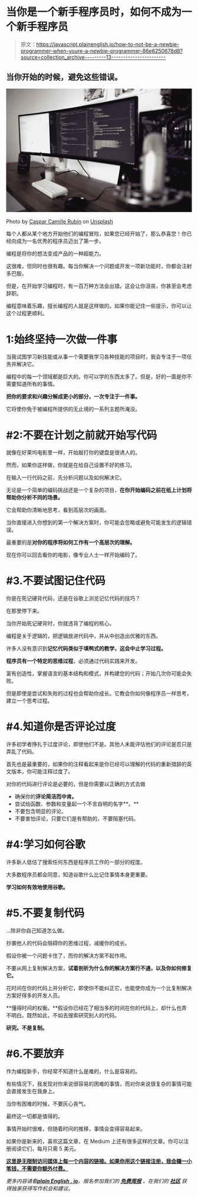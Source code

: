 # 当你是一个新手程序员时，如何不成为一个新手程序员

> 原文：<https://javascript.plainenglish.io/how-to-not-be-a-newbie-programmer-when-youre-a-newbie-programmer-86e6250678d8?source=collection_archive---------13----------------------->

## 当你开始的时候，避免这些错误。

![](img/d6e55fdbfe696046785ce7f217edf36f.png)

Photo by [Caspar Camille Rubin](https://unsplash.com/@casparrubin?utm_source=medium&utm_medium=referral) on [Unsplash](https://unsplash.com?utm_source=medium&utm_medium=referral)

每个人都从某个地方开始他们的编程冒险，如果您已经开始了，那么恭喜您！你已经向成为一名优秀的程序员迈出了第一步。

编程是将你的想法变成产品的一种超能力。

这很难，但同时也很有趣。每当你解决一个问题或开发一项新功能时，你都会注射多巴胺。

但是，在开始学习编程时，有一百万种方法会出错。这会让你沮丧，你甚至会考虑辞职。

编程意味着乐趣，擅长编程的人就是这样做的。如果你能记住一些提示，你可以让这个过程更顺利。

# 1:始终坚持一次做一件事

当我试图学习新技能或从事一个需要我学习各种技能的项目时，我会专注于一项任务并解决它。

编程中的每一个领域都是巨大的。你可以学的东西太多了。但是，好的一面是你不需要知道所有的事情。

**把你的要求和兴趣分解成更小的部分，一次专注于一件事。**

它将使你免于被编程所提供的无止境的一系列主题所淹没。

# #2:不要在计划之前就开始写代码

就像在好莱坞电影里一样，开始敲打你的键盘是很诱人的。

然而，如果你这样做，你就是在给自己设置不好的练习。

在输入一行代码之前，先分析问题以及如何解决它。

无论是一个简单的编码挑战还是一个复杂的项目，**在你开始编码之前在纸上计划将帮助你分析不同的场景。**

它会帮助你清晰地思考，看到高层次的画面。

当你直接进入你想到的第一个解决方案时，你可能会忽略或避免可能发生的逻辑错误。

最重要的是**对你的程序将如何工作有一个高层次的理解。**

现在你可以回去看你的电影，像专业人士一样开始编码了。

# #3.不要试图记住代码

你是在死记硬背代码，还是在谷歌上浏览记忆代码的技巧？

在那里停下来。

当你开始死记硬背时，你就违背了编程的核心。

编程是关于逻辑的，把逻辑放进代码中，并从中创造出优雅的东西。

许多人没有意识到**记忆代码类似于填鸭式的教学，这会中止学习过程。**

**程序员有一个特定的思维过程**，必须通过代码实践来开发。

富有创造性，掌握语言的基本结构和模式，并构建您的代码；开始几次你可能会失败。

但是即使是尝试和失败的过程也会帮助你成长。它教会你如何像程序员一样思考，建立一个思考过程。

# #4.知道你是否评论过度

许多初学者挣扎于过度评论，即使他们不是。其他人未能评估他们的评论是否只是弄乱了代码。

首先也是最重要的，如果你的注释看起来是你已经可以理解的代码的重新措辞的英文版本，你可能注释过度了。

对你的代码进行评论是必要的，但是你需要以正确的方式去做

*   确保你的**评论简洁而中肯。**
*   尝试给函数、参数和变量起一个不言自明的名字**。**
*   不要包含明显的评论。
*   不要害怕评论，只要它们是有帮助的，不要阻塞代码。

# #4:学习如何谷歌

许多新人低估了搜索任何东西是程序员工作的一部分的程度。

大多数程序员都会同意，知道谷歌什么比记住事情本身更重要。

**学习如何有效地使用谷歌。**

# #5.不要复制代码

…除非你自己知道怎么做。

抄袭他人的代码会阻碍你的思维过程，减缓你的成长。

假设你被一个问题卡住了，而你的解决方案不起作用。

不要从网上复制解决方案，**试着剖析为什么你的解决方案行不通，以及你如何修复它。**

花时间在你的代码上并分析它，即使你不能纠正它，也能使你成为一个比复制解决方案好得多的开发人员。

**懂得时间的权衡。**假设你已经花了相当多的时间在你的代码上，却什么也弄不明白。既然如此，不如去搜索研究别人的代码。

**研究。不是复制。**

# #6.不要放弃

作为编程新手，你经常不知道什么是难的，什么是容易的。

有些情况下，我发现对你来说很容易的困难的事情，而对你来说很复杂的事情可能会直接发生在我身上。

当你有困难的时候，不要灰心丧气。

最终这一切都是值得的。

事情开始时很难，但随着时间的推移，事情会变得容易起来。

如果你是新来的，喜欢这篇文章，在 Medium 上还有很多这样的文章。你可以注册阅读它们，每月只需 5 美元。

[**这里是无限制访问媒体上每一个内容的链接。如果你用这个链接注册，我会赚一小笔钱，不需要你额外付费。**](https://arpitfalcon.medium.com/membership)

*更多内容请看*[***plain English . io***](http://plainenglish.io/)*。报名参加我们的* [***免费周报***](http://newsletter.plainenglish.io/) *。在我们的* [***社区***](https://discord.gg/GtDtUAvyhW) *获得独家获得写作机会和建议。*